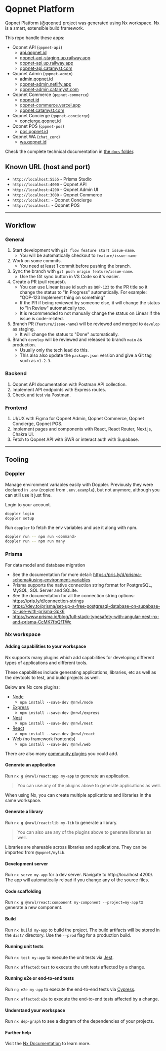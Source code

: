 # Qopnet Platform

Qopnet Platform (@qopnet) project was generated using [Nx](https://nx.dev) workspace. Nx is a smart, extensible build framework.

This repo handle these apps:

- Qopnet API (`qopnet-api`)
  - [api.qopnet.id](https://api.qopnet.id)
  - [qopnet-api-staging.up.railway.app](https://qopnet-api-staging.up.railway.app)
  - [qopnet-api.up.railway.app](https://qopnet-api.up.railway.app)
  - [qopnet-api.catamyst.com](https://qopnet-api.catamyst.com)
- Qopnet Admin (`qopnet-admin`)
  - [admin.qopnet.id](https://admin.qopnet.id)
  - [qopnet-admin.netlify.app](qopnet-admin.netlify.app)
  - [qopnet-admin.catamyst.com](https://qopnet-admin.catamyst.com)
- Qopnet Commerce (`qopnet-commerce`)
  - [qopnet.id](https://qopnet.id)
  - [qopnet-commerce.vercel.app](https://qopnet-commerce.vercel.app)
  - [qopnet.catamyst.com](https://qopnet.catamyst.com)
- Qopnet Concierge (`qopnet-concierge`)
  - [concierge.qopnet.id](https://concierge.qopnet.id)
- Qopnet POS (`qopnet-pos`)
  - [pos.qopnet.id](https://pos.qopnet.id)
- Qopnet WA (`chat_zero`)
  - [wa.qopnet.id](https://wa.qopnet.id)

Check the complete technical documentation in [the `docs` folder](./docs/README.md).

## Known URL (host and port)

- `http://localhost:5555` - Prisma Studio
- `http://localhost:4000` - Qopnet API
- `http://localhost:4200` - Qopnet Admin UI
- `http://localhost:3000` - Qopnet Commerce
- `http://localhost:` - Qopnet Concierge
- `http://localhost:` - Qopnet POS

---

## Workflow

### General

1. Start development with `git flow feature start issue-name`.
   - You will be automatically checkout to `feature/issue-name`
2. Work on some commits.
   - You need at least 1 commit before pushing the branch.
3. Sync the branch with `git push origin feature/issue-name`.
   - Use the Git sync button in VS Code so it's easier.
4. Create a PR (pull request).
   - You can use Linear issue id such as `QOP-123` to the PR title so it change the status to "In Progress" automatically. For example: "QOP-123 Implement thing on something"
   - If the PR if being reviewed by someone else, it will change the status to "In Review" automatically too.
   - It is recommended to not manually change the status on Linear if the issue is code-related.
5. Branch PR (`feature/issue-name`) will be reviewed and merged to `develop` as staging.
   - It will change the status to "Done" automatically.
6. Branch `develop` will be reviewed and released to branch `main` as production.
   - Usually only the tech lead do this.
   - This also also update the `package.json` version and give a Git tag such as `v1.2.3`.

### Backend

1. Qopnet API documentation with Postman API collection.
2. Implement API endpoints with Express routes.
3. Check and test via Postman.

### Frontend

1. UI/UX with Figma for Qopnet Admin, Qopnet Commerce, Qopnet Concierge, Qopnet POS.
2. Implement pages and components with React, React Router, Next.js, Chakra UI.
3. Fetch to Qopnet API with SWR or interact auth with Supabase.

---

## Tooling

### Doppler

Manage environment variables easily with Doppler. Previously they were declared in `.env` (copied from `.env.example`), but not anymore, although you can still use it just fine.

Login to your account.

```sh
doppler login
doppler setup
```

Run `doppler` to fetch the env variables and use it along with npm.

```sh
doppler run -- npm run <command>
doppler run -- npm run many
```

### Prisma

For data model and database migration

- See the documentation for more detail: https://pris.ly/d/prisma-schema#using-environment-variables
- Prisma supports the native connection string format for PostgreSQL, MySQL, SQL Server and SQLite.
- See the documentation for all the connection string options: https://pris.ly/d/connection-strings
- https://dev.to/prisma/set-up-a-free-postgresql-database-on-supabase-to-use-with-prisma-3pk6
- https://www.prisma.io/blog/full-stack-typesafety-with-angular-nest-nx-and-prisma-CcMK7fbQfTWc

### Nx workspace

#### Adding capabilities to your workspace

Nx supports many plugins which add capabilities for developing different types of applications and different tools.

These capabilities include generating applications, libraries, etc as well as the devtools to test, and build projects as well.

Below are Nx core plugins:

- [Node](https://nodejs.org)
  - `npm install --save-dev @nrwl/node`
- [Express](https://expressjs.com)
  - `npm install --save-dev @nrwl/express`
- [Nest](https://nestjs.com)
  - `npm install --save-dev @nrwl/nest`
- [React](https://reactjs.org)
  - `npm install --save-dev @nrwl/react`
- Web (no framework frontends)
  - `npm install --save-dev @nrwl/web`

There are also many [community plugins](https://nx.dev/nx-community) you could add.

#### Generate an application

Run `nx g @nrwl/react:app my-app` to generate an application.

> You can use any of the plugins above to generate applications as well.

When using Nx, you can create multiple applications and libraries in the same workspace.

#### Generate a library

Run `nx g @nrwl/react:lib my-lib` to generate a library.

> You can also use any of the plugins above to generate libraries as well.

Libraries are shareable across libraries and applications. They can be imported from `@qopnet/mylib`.

#### Development server

Run `nx serve my-app` for a dev server. Navigate to http://localhost:4200/. The app will automatically reload if you change any of the source files.

#### Code scaffolding

Run `nx g @nrwl/react:component my-component --project=my-app` to generate a new component.

#### Build

Run `nx build my-app` to build the project. The build artifacts will be stored in the `dist/` directory. Use the `--prod` flag for a production build.

#### Running unit tests

Run `nx test my-app` to execute the unit tests via [Jest](https://jestjs.io).

Run `nx affected:test` to execute the unit tests affected by a change.

#### Running e2e or end-to-end tests

Run `ng e2e my-app` to execute the end-to-end tests via [Cypress](https://www.cypress.io).

Run `nx affected:e2e` to execute the end-to-end tests affected by a change.

#### Understand your workspace

Run `nx dep-graph` to see a diagram of the dependencies of your projects.

#### Further help

Visit the [Nx Documentation](https://nx.dev) to learn more.
